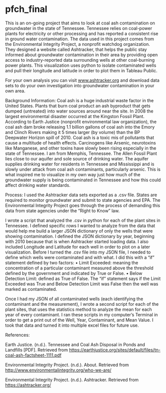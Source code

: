 # pfch_final

This is an on-going project that aims to look at coal ash contamination on groundwater in the state of Tennessee. Tennessee relies on coal-power plants for electricity or other processing and has reported a consistent rise in ground water contamination. The data used in this project comes from the Environmental Integrity Project, a nonprofit watchdog organization. They designed a website called Ashtracker, that helps the public stay informed about groundwater contamination in their area by providing open access to industry-reported data surrounding wells at other coal-burning power plants. This visualization uses python to isolate contaminated wells and pull their longitude and latitude in order to plot them in Tableau Public. 

For your own analysis you can visit www.ashtracker.org and download data sets to do your own investigation into groundwater contamination in your own area.


Background Information:
Coal ash is a huge industrial waste factor in the United States. Plants that burn coal product an ash byproduct that gets dumped (untreated) into water sources around near the site. In 2008 the largest environmental disaster occurred at the Kingston Fossil Plant. According to Earth Justice (nonprofit environmental law organization), the coal ash dam broke releasing 1.1 billion gallons of coal ash into the Emory and Clinch Rivers making it 5 times larger (by volume) than the BP Deepwater Horizon spill of 2010.  Coal ash is a toxic mis of pollutants that cause a multitude of health effects. Carcinogens like Arsenic, neurotoxins like Manganese, and other toxins have slowly been rising especially in the state of Tennessee. I am from Memphis, Tennessee. The Allen Fossil Plant lies close to our aquifer and sole source of drinking water. The aquifer supplies drinking water for residents in Tennessee and Mississippi and is slowly under attack from coal ash contaminants, particularly arsenic. This is what inspired me to visualize in my own way just how much of the groundwater supply is being contaminated in Tennessee and how this could affect drinking water standards. 


Process:
I used the Ashtracker data sets exported as a .csv file. States are required to monitor groundwater and submit to state agencies and EPA. The Environmental Integrity Project goes through the process of demanding this data from state agencies under the “Right to Know” law. 

I wrote a script that analyzed the .csv in python for each of the plant sites in Tennessee. I defined specific rows I wanted to analyze from the data that would help me build a larger JSON dictionary of only the wells that were showing contamination. I defined the JSON dictionary by year, beginning with 2010 because that is when Ashtracker started loading data. I also included Longitude and Latitude for each well in order to plot on a later visualization. Before I turned the .csv file into my JSON file, I needed to define which wells were contaminated and with what. I did this with a “if” statement defined by two factors:
•	Limit Exceeded: meaning the concentration of a particular contaminant measured above the threshold defined by the government and indicated by True or False.
•	Below Detection Limit: defined as True of False. 
The “if” statement says if the Limit Exceeded was True and Below Detection Limit was False then the well was marked as contaminated. 

Once I had my JSON of all contaminated wells (each identifying the contaminant and the measurement), I wrote a second script for each of the plant sites, that uses the statistics method to analyze the mean for each year of every contaminant. I ran these scripts in my computer’s Terminal in order to get a print out of the Well, Year, Contaminant, and Mean Value. I took that data and turned it into multiple excel files for future use. 


References: 

Earth Justice. (n.d.). Tennessee and Coal Ash Disposal in Ponds and Landfills [PDF]. Retrieved from https://earthjustice.org/sites/default/files/tn-coal-ash-factsheet-1111.pdf

Environmental Integrity Project. (n.d.). About. Retrieved from http://www.environmentalintegrity.org/who-we-are/

Environmental Integrity Project. (n.d.). Ashtracker. Retrieved from https://ashtracker.org/
